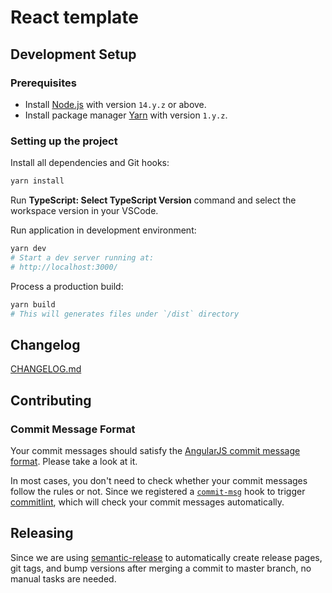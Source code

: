 # React template

## Development Setup

### Prerequisites

- Install [Node.js](https://nodejs.org/en/) with version `14.y.z` or above.
- Install package manager [Yarn](https://yarnpkg.com/) with version `1.y.z`.

### Setting up the project

Install all dependencies and Git hooks:

```bash
yarn install
```

Run **TypeScript: Select TypeScript Version** command and select the workspace version in your VSCode.

Run application in development environment:

```bash
yarn dev
# Start a dev server running at:
# http://localhost:3000/
```

Process a production build:

```bash
yarn build
# This will generates files under `/dist` directory
```

## Changelog

[CHANGELOG.md](./CHANGELOG.md)

## Contributing

### Commit Message Format

Your commit messages should satisfy the [AngularJS commit message format](https://github.com/angular/angular/blob/master/CONTRIBUTING.md#-commit-message-format).
Please take a look at it.

In most cases, you don't need to check whether your commit messages follow the rules or not.
Since we registered a [`commit-msg`](./.husky/commit-msg) hook to trigger [commitlint](https://commitlint.js.org/), which will check your commit messages automatically.

## Releasing

Since we are using [semantic-release](https://github.com/semantic-release/semantic-release) to automatically create release pages, git tags, and bump versions after merging a commit to master branch, no manual tasks are needed.
